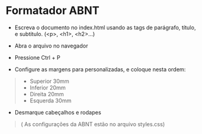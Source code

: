 # Formatador ABNT

- Escreva o documento no index.html usando as tags de parágrafo, título, e subtitulo. (\<p>, \<h1>, \<h2>...)

- Abra o arquivo no navegador
- Pressione Ctrl + P
- Configure as margens para personalizadas, e coloque nesta ordem:  

> - Superior 30mm
> - Inferior 20mm
> -  Direita 20mm
> - Esquerda 30mm

- Desmarque cabeçalhos e rodapes

>( As configurações da ABNT estão no arquivo styles.css)